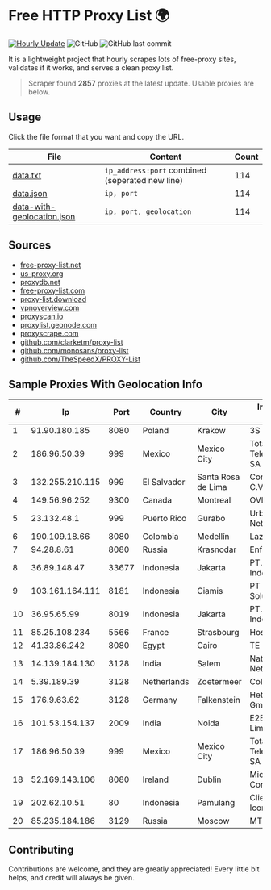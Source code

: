 
# Free HTTP Proxy List 🌍

[![Hourly Update](https://github.com/mertguvencli/http-proxy-list/actions/workflows/main.yml/badge.svg?branch=main)](https://github.com/mertguvencli/http-proxy-list/actions/workflows/main.yml)
![GitHub](https://img.shields.io/github/license/mertguvencli/http-proxy-list)
![GitHub last commit](https://img.shields.io/github/last-commit/mertguvencli/http-proxy-list)

It is a lightweight project that hourly scrapes lots of free-proxy sites, validates if it works, and serves a clean proxy list.


> Scraper found **2857** proxies at the latest update. Usable proxies are below.

## Usage

Click the file format that you want and copy the URL.


|File|Content|Count|
|----|-------|-----|
|[data.txt](https://raw.githubusercontent.com/mertguvencli/http-proxy-list/main/proxy-list/data.txt)|`ip_address:port` combined (seperated new line)|114|
|[data.json](https://raw.githubusercontent.com/mertguvencli/http-proxy-list/main/proxy-list/data.json)|`ip, port`|114|
|[data-with-geolocation.json](https://raw.githubusercontent.com/mertguvencli/http-proxy-list/main/proxy-list/data-with-geolocation.json)|`ip, port, geolocation`|114|

## Sources

* [free-proxy-list.net](https://free-proxy-list.net)
* [us-proxy.org](https://www.us-proxy.org)
* [proxydb.net](http://proxydb.net)
* [free-proxy-list.com](https://free-proxy-list.com/?page=&port=&type%5B%5D=http&type%5B%5D=https&up_time=0&search=Search)
* [proxy-list.download](https://www.proxy-list.download/HTTP)
* [vpnoverview.com](https://vpnoverview.com/privacy/anonymous-browsing/free-proxy-servers)
* [proxyscan.io](https://www.proxyscan.io)
* [proxylist.geonode.com](https://proxylist.geonode.com/api/proxy-list?limit=300&page=1&sort_by=lastChecked&sort_type=desc&protocols=http,https)
* [proxyscrape.com](https://api.proxyscrape.com/v2/?request=displayproxies&protocol=http&timeout=10000&country=all&ssl=all&anonymity=all)
* [github.com/clarketm/proxy-list](https://raw.githubusercontent.com/clarketm/proxy-list/master/proxy-list-raw.txt)
* [github.com/monosans/proxy-list](https://raw.githubusercontent.com/monosans/proxy-list/main/proxies/http.txt)
* [github.com/TheSpeedX/PROXY-List](https://raw.githubusercontent.com/TheSpeedX/PROXY-List/master/http.txt)


## Sample Proxies With Geolocation Info

|#|Ip|Port|Country|City|Internet Service Provider|
|-|--|----|-------|----|-------------------------|
|1|91.90.180.185|8080|Poland|Krakow|3S S.A. LIR|
|2|186.96.50.39|999|Mexico|Mexico City|Total Play Telecomunicaciones SA De CV|
|3|132.255.210.115|999|El Salvador|Santa Rosa de Lima|Conective S.a. De C.V.|
|4|149.56.96.252|9300|Canada|Montreal|OVH SAS|
|5|23.132.48.1|999|Puerto Rico|Gurabo|Urban Wifi Networks LLC|
|6|190.109.18.66|8080|Colombia|Medellín|Lazus Medellin|
|7|94.28.8.61|8080|Russia|Krasnodar|Enforta-EKB|
|8|36.89.148.47|33677|Indonesia|Jakarta|PT. Telekomunikasi Indonesia|
|9|103.161.164.111|8181|Indonesia|Ciamis|PT Galuh Multidata Solution|
|10|36.95.65.99|8019|Indonesia|Jakarta|PT. Telekomunikasi Indonesia|
|11|85.25.108.234|5566|France|Strasbourg|Host Europe GmbH|
|12|41.33.86.242|8080|Egypt|Cairo|TE Data|
|13|14.139.184.130|3128|India|Salem|National Knowledge Network|
|14|5.39.189.39|3128|Netherlands|Zoetermeer|ColoCenter b.v.|
|15|176.9.63.62|3128|Germany|Falkenstein|Hetzner Online GmbH|
|16|101.53.154.137|2009|India|Noida|E2E Networks Limited|
|17|186.96.50.39|999|Mexico|Mexico City|Total Play Telecomunicaciones SA De CV|
|18|52.169.143.106|8080|Ireland|Dublin|Microsoft Corporation|
|19|202.62.10.51|80|Indonesia|Pamulang|Client Jakarta Iconpln|
|20|85.235.184.186|3129|Russia|Moscow|MTS PJSC|



## Contributing

Contributions are welcome, and they are greatly appreciated! Every
little bit helps, and credit will always be given.

